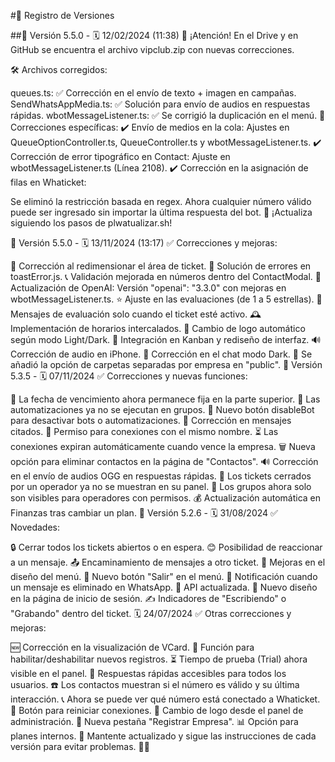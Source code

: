 #📜 Registro de Versiones


##🚀 Versión 5.5.0 - 🗓️ 12/02/2024 (11:38)
📢 ¡Atención! En el Drive y en GitHub se encuentra el archivo vipclub.zip con nuevas correcciones.


🛠️ Archivos corregidos:

queues.ts: ✅ Corrección en el envío de texto + imagen en campañas.
SendWhatsAppMedia.ts: ✅ Solución para envío de audios en respuestas rápidas.
wbotMessageListener.ts: ✅ Se corrigió la duplicación en el menú.
🔧 Correcciones específicas:
✔️ Envío de medios en la cola: Ajustes en QueueOptionController.ts, QueueController.ts y wbotMessageListener.ts.
✔️ Corrección de error tipográfico en Contact: Ajuste en wbotMessageListener.ts (Línea 2108).
✔️ Corrección en la asignación de filas en Whaticket:

Se eliminó la restricción basada en regex.
Ahora cualquier número válido puede ser ingresado sin importar la última respuesta del bot.
📌 ¡Actualiza siguiendo los pasos de plwatualizar.sh!

🚀 Versión 5.5.0 - 🗓️ 13/11/2024 (13:17)
✅ Correcciones y mejoras:

🔄 Corrección al redimensionar el área de ticket.
🛑 Solución de errores en toastError.js.
📞 Validación mejorada en números dentro del ContactModal.
🤖 Actualización de OpenAI: Versión "openai": "3.3.0" con mejoras en wbotMessageListener.ts.
⭐ Ajuste en las evaluaciones (de 1 a 5 estrellas).
📝 Mensajes de evaluación solo cuando el ticket esté activo.
🕰️ Implementación de horarios intercalados.
🎨 Cambio de logo automático según modo Light/Dark.
📌 Integración en Kanban y rediseño de interfaz.
🔊 Corrección de audio en iPhone.
🌙 Corrección en el chat modo Dark.
📂 Se añadió la opción de carpetas separadas por empresa en "public".
🚀 Versión 5.3.5 - 🗓️ 07/11/2024
✅ Correcciones y nuevas funciones:

📅 La fecha de vencimiento ahora permanece fija en la parte superior.
🚫 Las automatizaciones ya no se ejecutan en grupos.
🔧 Nuevo botón disableBot para desactivar bots o automatizaciones.
💬 Corrección en mensajes citados.
🔄 Permiso para conexiones con el mismo nombre.
⏳ Las conexiones expiran automáticamente cuando vence la empresa.
🗑️ Nueva opción para eliminar contactos en la página de "Contactos".
🔊 Corrección en el envío de audios OGG en respuestas rápidas.
👀 Los tickets cerrados por un operador ya no se muestran en su panel.
📑 Los grupos ahora solo son visibles para operadores con permisos.
💰 Actualización automática en Finanzas tras cambiar un plan.
🚀 Versión 5.2.6 - 🗓️ 31/08/2024
✅ Novedades:

🔒 Cerrar todos los tickets abiertos o en espera.
😊 Posibilidad de reaccionar a un mensaje.
📤 Encaminamiento de mensajes a otro ticket.
🎨 Mejoras en el diseño del menú.
🚪 Nuevo botón "Salir" en el menú.
🔔 Notificación cuando un mensaje es eliminado en WhatsApp.
🚀 API actualizada.
🔑 Nuevo diseño en la página de inicio de sesión.
✍️ Indicadores de "Escribiendo" o "Grabando" dentro del ticket.
🗓️ 24/07/2024
✅ Otras correcciones y mejoras:

🆕 Corrección en la visualización de VCard.
🔄 Función para habilitar/deshabilitar nuevos registros.
⏳ Tiempo de prueba (Trial) ahora visible en el panel.
💬 Respuestas rápidas accesibles para todos los usuarios.
☎️ Los contactos muestran si el número es válido y su última interacción.
📞 Ahora se puede ver qué número está conectado a Whaticket.
🔄 Botón para reiniciar conexiones.
🎨 Cambio de logo desde el panel de administración.
🏢 Nueva pestaña "Registrar Empresa".
📊 Opción para planes internos.
🔄 Mantente actualizado y sigue las instrucciones de cada versión para evitar problemas. 🚀🔥